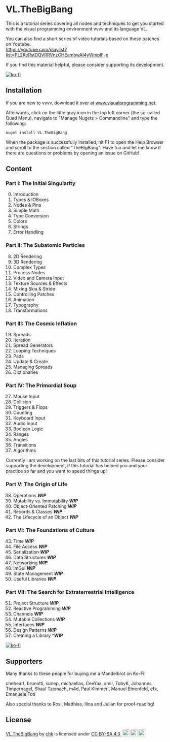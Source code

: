 # VL.TheBigBang
This is a tutorial series covering all nodes and techniques to get you started with the visual programming environment vvvv and its language VL.

You can also find a short series of video tutorials based on these patches on Youtube.<br />
https://youtube.com/playlist?list=PL2KeRstDQVRRVnzCHEambwAI4yWmpIF-p

If you find this material helpful, please consider supporting its development.

[![ko-fi](https://ko-fi.com/img/githubbutton_sm.svg)](https://ko-fi.com/T6T3I9XX6)

## Installation
If you are new to vvvv, download it over at www.visualprogramming.net.

Afterwards, click on the little gray icon in the top left corner (the so-called Quad Menu), navigate to "Manage Nugets > Commandline" and type the following:

```
nuget install VL.TheBigBang
```

When the package is successfully installed, hit F1 to open the Help Browser and scroll to the section called "TheBigBang". Have fun and let me know if there are questions or problems by opening an issue on GitHub!

## Content

### Part I: The Initial Singularity
0. Introduction
1. Types & IOBoxes
2. Nodes & Pins
3. Simple Math
4. Type Conversion
5. Colors
6. Strings
7. Error Handling

### Part II: The Subatomic Particles
8. 2D Rendering
9. 3D Rendering
10. Complex Types
11. Process Nodes
12. Video and Camera Input
13. Texture Sources & Effects
14. Mixing Skia & Stride
15. Controlling Patches
16. Animation
17. Typography
18. Transformations

### Part III: The Cosmic Inflation
19. Spreads
20. Iteration
21. Spread Generators
22. Looping Techniques
23. Pads
24. Update & Create
25. Managing Spreads
26. Dictionaries

### Part IV: The Primordial Soup
27. Mouse Input
28. Collision
29. Triggers & Flops
30. Counting
31. Keyboard Input
32. Audio Input
33. Boolean Logic
34. Ranges
35. Angles
36. Transitions
37. Algorithms

Currently I am working on the last bits of this tutorial series. Please consider supporting the development, if this tutorial has helped you and your practice so far and you want to speed things up!

### Part V: The Origin of Life
38. Operations ***WIP***
39. Mutability vs. Immutability ***WIP***
40. Object-Oriented Patching ***WIP***
41. Records & Classes ***WIP***
42. The Lifecycle of an Object ***WIP***

### Part VI: The Foundations of Culture
43. Time ***WIP***
44. File Access ***WIP***
45. Serialization ***WIP***
46. Data Structures ***WIP***
47. Networking ***WIP***
48. ImGui ***WIP***
49. State Management ***WIP***
50. Useful Libraries ***WIP***

### Part VII: The Search for Extraterrestrial Intelligence
51. Project Structure ***WIP***
52. Reactive Programming ***WIP***
53. Channels ***WIP***
54. Mutable Collections ***WIP***
55. Interfaces ***WIP***
56. Design Patterns ***WIP***
57. Creating a Library ***WIP**

[![ko-fi](https://ko-fi.com/img/githubbutton_sm.svg)](https://ko-fi.com/T6T3I9XX6)

## Supporters
Many thanks to these people for buying me a Mandelbrot on Ko-Fi!

cheheart, brunotti, sunep, michaelias, CeeYaa, amir, TobyK, Johannes Timpernagel, Shaul Tzemach, m4d, Paul Kimmerl, Manuel Ehrenfeld, efx, Emanuele Foti

Also special thanks to Rosi, Matthias, Ilina and Julian for proof-reading!

## License

<p xmlns:cc="http://creativecommons.org/ns#" xmlns:dct="http://purl.org/dc/terms/"><a property="dct:title" rel="cc:attributionURL" href="https://github.com/chkworks/VL.TheBigBang">VL.TheBigBang</a> by <a rel="cc:attributionURL dct:creator" property="cc:attributionName" href="https://www.3e8.studio">chk</a> is licensed under <a href="http://creativecommons.org/licenses/by-sa/4.0/?ref=chooser-v1" target="_blank" rel="license noopener noreferrer" style="display:inline-block;">CC BY-SA 4.0 <img style="height:22px!important;margin-left:3px;vertical-align:text-bottom;" src="https://mirrors.creativecommons.org/presskit/icons/cc.svg?ref=chooser-v1"><img style="height:22px!important;margin-left:3px;vertical-align:text-bottom;" src="https://mirrors.creativecommons.org/presskit/icons/by.svg?ref=chooser-v1"><img style="height:22px!important;margin-left:3px;vertical-align:text-bottom;" src="https://mirrors.creativecommons.org/presskit/icons/sa.svg?ref=chooser-v1"></a></p> 
